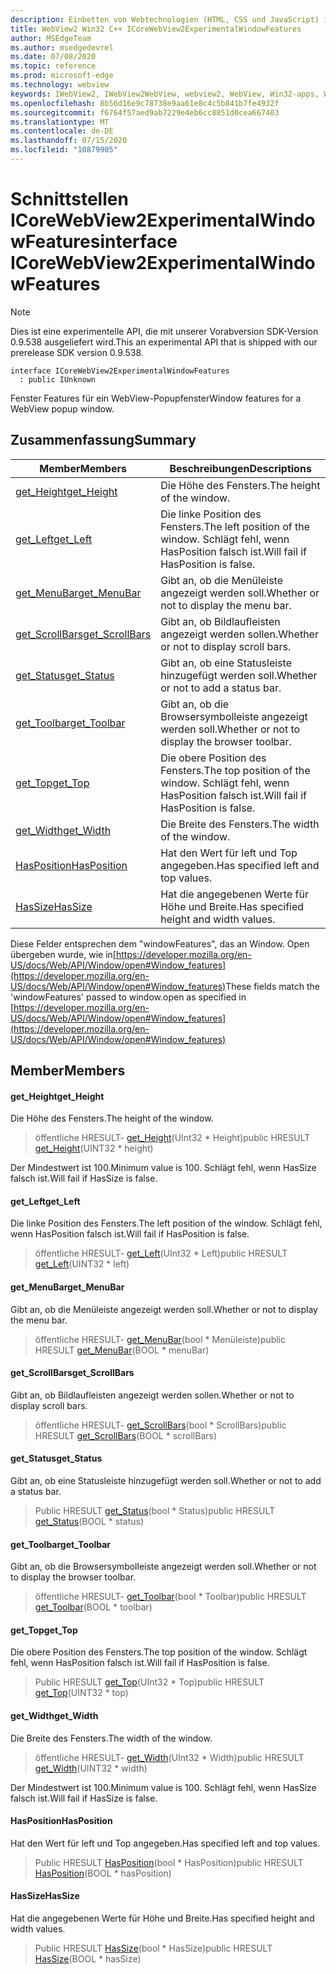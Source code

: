 ```yaml
---
description: Einbetten von Webtechnologien (HTML, CSS und JavaScript) in ihre systemeigenen Anwendungen mit dem Microsoft Edge WebView2-Steuerelement
title: WebView2 Win32 C++ ICoreWebView2ExperimentalWindowFeatures
author: MSEdgeTeam
ms.author: msedgedevrel
ms.date: 07/08/2020
ms.topic: reference
ms.prod: microsoft-edge
ms.technology: webview
keywords: IWebView2, IWebView2WebView, webview2, WebView, Win32-apps, Win32, Edge, ICoreWebView2, ICoreWebView2Controller, Browser-Steuerelement, Edge-HTML, ICoreWebView2ExperimentalWindowFeatures
ms.openlocfilehash: 8b56d16e9c78738e9aa61e8c4c5b841b7fe4932f
ms.sourcegitcommit: f6764f57aed9ab7229e4eb6cc8851d0cea667403
ms.translationtype: MT
ms.contentlocale: de-DE
ms.lasthandoff: 07/15/2020
ms.locfileid: "10879905"
---
```

# <span data-ttu-id="9de51-104">Schnittstellen ICoreWebView2ExperimentalWindowFeatures</span><span class="sxs-lookup"><span data-stu-id="9de51-104">interface ICoreWebView2ExperimentalWindowFeatures</span></span> 

> [!NOTE]
> <span data-ttu-id="9de51-105">Dies ist eine experimentelle API, die mit unserer Vorabversion SDK-Version 0.9.538 ausgeliefert wird.</span><span class="sxs-lookup"><span data-stu-id="9de51-105">This an experimental API that is shipped with our prerelease SDK version 0.9.538.</span></span>

```
interface ICoreWebView2ExperimentalWindowFeatures
  : public IUnknown
```

<span data-ttu-id="9de51-106">Fenster Features für ein WebView-Popupfenster</span><span class="sxs-lookup"><span data-stu-id="9de51-106">Window features for a WebView popup window.</span></span>

## <span data-ttu-id="9de51-107">Zusammenfassung</span><span class="sxs-lookup"><span data-stu-id="9de51-107">Summary</span></span>

 <span data-ttu-id="9de51-108">Member</span><span class="sxs-lookup"><span data-stu-id="9de51-108">Members</span></span>                        | <span data-ttu-id="9de51-109">Beschreibungen</span><span class="sxs-lookup"><span data-stu-id="9de51-109">Descriptions</span></span>
--------------------------------|---------------------------------------------
[<span data-ttu-id="9de51-110">get_Height</span><span class="sxs-lookup"><span data-stu-id="9de51-110">get_Height</span></span>](#get_height) | <span data-ttu-id="9de51-111">Die Höhe des Fensters.</span><span class="sxs-lookup"><span data-stu-id="9de51-111">The height of the window.</span></span>
[<span data-ttu-id="9de51-112">get_Left</span><span class="sxs-lookup"><span data-stu-id="9de51-112">get_Left</span></span>](#get_left) | <span data-ttu-id="9de51-113">Die linke Position des Fensters.</span><span class="sxs-lookup"><span data-stu-id="9de51-113">The left position of the window.</span></span> <span data-ttu-id="9de51-114">Schlägt fehl, wenn HasPosition falsch ist.</span><span class="sxs-lookup"><span data-stu-id="9de51-114">Will fail if HasPosition is false.</span></span>
[<span data-ttu-id="9de51-115">get_MenuBar</span><span class="sxs-lookup"><span data-stu-id="9de51-115">get_MenuBar</span></span>](#get_menubar) | <span data-ttu-id="9de51-116">Gibt an, ob die Menüleiste angezeigt werden soll.</span><span class="sxs-lookup"><span data-stu-id="9de51-116">Whether or not to display the menu bar.</span></span>
[<span data-ttu-id="9de51-117">get_ScrollBars</span><span class="sxs-lookup"><span data-stu-id="9de51-117">get_ScrollBars</span></span>](#get_scrollbars) | <span data-ttu-id="9de51-118">Gibt an, ob Bildlaufleisten angezeigt werden sollen.</span><span class="sxs-lookup"><span data-stu-id="9de51-118">Whether or not to display scroll bars.</span></span>
[<span data-ttu-id="9de51-119">get_Status</span><span class="sxs-lookup"><span data-stu-id="9de51-119">get_Status</span></span>](#get_status) | <span data-ttu-id="9de51-120">Gibt an, ob eine Statusleiste hinzugefügt werden soll.</span><span class="sxs-lookup"><span data-stu-id="9de51-120">Whether or not to add a status bar.</span></span>
[<span data-ttu-id="9de51-121">get_Toolbar</span><span class="sxs-lookup"><span data-stu-id="9de51-121">get_Toolbar</span></span>](#get_toolbar) | <span data-ttu-id="9de51-122">Gibt an, ob die Browsersymbolleiste angezeigt werden soll.</span><span class="sxs-lookup"><span data-stu-id="9de51-122">Whether or not to display the browser toolbar.</span></span>
[<span data-ttu-id="9de51-123">get_Top</span><span class="sxs-lookup"><span data-stu-id="9de51-123">get_Top</span></span>](#get_top) | <span data-ttu-id="9de51-124">Die obere Position des Fensters.</span><span class="sxs-lookup"><span data-stu-id="9de51-124">The top position of the window.</span></span> <span data-ttu-id="9de51-125">Schlägt fehl, wenn HasPosition falsch ist.</span><span class="sxs-lookup"><span data-stu-id="9de51-125">Will fail if HasPosition is false.</span></span>
[<span data-ttu-id="9de51-126">get_Width</span><span class="sxs-lookup"><span data-stu-id="9de51-126">get_Width</span></span>](#get_width) | <span data-ttu-id="9de51-127">Die Breite des Fensters.</span><span class="sxs-lookup"><span data-stu-id="9de51-127">The width of the window.</span></span>
[<span data-ttu-id="9de51-128">HasPosition</span><span class="sxs-lookup"><span data-stu-id="9de51-128">HasPosition</span></span>](#hasposition) | <span data-ttu-id="9de51-129">Hat den Wert für left und Top angegeben.</span><span class="sxs-lookup"><span data-stu-id="9de51-129">Has specified left and top values.</span></span>
[<span data-ttu-id="9de51-130">HasSize</span><span class="sxs-lookup"><span data-stu-id="9de51-130">HasSize</span></span>](#hassize) | <span data-ttu-id="9de51-131">Hat die angegebenen Werte für Höhe und Breite.</span><span class="sxs-lookup"><span data-stu-id="9de51-131">Has specified height and width values.</span></span>

<span data-ttu-id="9de51-132">Diese Felder entsprechen dem "windowFeatures", das an Window. Open übergeben wurde, wie in[https://developer.mozilla.org/en-US/docs/Web/API/Window/open#Window_features](https://developer.mozilla.org/en-US/docs/Web/API/Window/open#Window_features)</span><span class="sxs-lookup"><span data-stu-id="9de51-132">These fields match the 'windowFeatures' passed to window.open as specified in [https://developer.mozilla.org/en-US/docs/Web/API/Window/open#Window_features](https://developer.mozilla.org/en-US/docs/Web/API/Window/open#Window_features)</span></span>

## <span data-ttu-id="9de51-133">Member</span><span class="sxs-lookup"><span data-stu-id="9de51-133">Members</span></span>

#### <span data-ttu-id="9de51-134">get_Height</span><span class="sxs-lookup"><span data-stu-id="9de51-134">get_Height</span></span> 

<span data-ttu-id="9de51-135">Die Höhe des Fensters.</span><span class="sxs-lookup"><span data-stu-id="9de51-135">The height of the window.</span></span>

> <span data-ttu-id="9de51-136">öffentliche HRESULT- [get_Height](#get_height)(UInt32 \* Height)</span><span class="sxs-lookup"><span data-stu-id="9de51-136">public HRESULT [get_Height](#get_height)(UINT32 \* height)</span></span>

<span data-ttu-id="9de51-137">Der Mindestwert ist 100.</span><span class="sxs-lookup"><span data-stu-id="9de51-137">Minimum value is 100.</span></span> <span data-ttu-id="9de51-138">Schlägt fehl, wenn HasSize falsch ist.</span><span class="sxs-lookup"><span data-stu-id="9de51-138">Will fail if HasSize is false.</span></span>

#### <span data-ttu-id="9de51-139">get_Left</span><span class="sxs-lookup"><span data-stu-id="9de51-139">get_Left</span></span> 

<span data-ttu-id="9de51-140">Die linke Position des Fensters.</span><span class="sxs-lookup"><span data-stu-id="9de51-140">The left position of the window.</span></span> <span data-ttu-id="9de51-141">Schlägt fehl, wenn HasPosition falsch ist.</span><span class="sxs-lookup"><span data-stu-id="9de51-141">Will fail if HasPosition is false.</span></span>

> <span data-ttu-id="9de51-142">öffentliche HRESULT- [get_Left](#get_left)(UInt32 \* Left)</span><span class="sxs-lookup"><span data-stu-id="9de51-142">public HRESULT [get_Left](#get_left)(UINT32 \* left)</span></span>

#### <span data-ttu-id="9de51-143">get_MenuBar</span><span class="sxs-lookup"><span data-stu-id="9de51-143">get_MenuBar</span></span> 

<span data-ttu-id="9de51-144">Gibt an, ob die Menüleiste angezeigt werden soll.</span><span class="sxs-lookup"><span data-stu-id="9de51-144">Whether or not to display the menu bar.</span></span>

> <span data-ttu-id="9de51-145">öffentliche HRESULT- [get_MenuBar](#get_menubar)(bool \* Menüleiste)</span><span class="sxs-lookup"><span data-stu-id="9de51-145">public HRESULT [get_MenuBar](#get_menubar)(BOOL \* menuBar)</span></span>

#### <span data-ttu-id="9de51-146">get_ScrollBars</span><span class="sxs-lookup"><span data-stu-id="9de51-146">get_ScrollBars</span></span> 

<span data-ttu-id="9de51-147">Gibt an, ob Bildlaufleisten angezeigt werden sollen.</span><span class="sxs-lookup"><span data-stu-id="9de51-147">Whether or not to display scroll bars.</span></span>

> <span data-ttu-id="9de51-148">öffentliche HRESULT- [get_ScrollBars](#get_scrollbars)(bool \* ScrollBars)</span><span class="sxs-lookup"><span data-stu-id="9de51-148">public HRESULT [get_ScrollBars](#get_scrollbars)(BOOL \* scrollBars)</span></span>

#### <span data-ttu-id="9de51-149">get_Status</span><span class="sxs-lookup"><span data-stu-id="9de51-149">get_Status</span></span> 

<span data-ttu-id="9de51-150">Gibt an, ob eine Statusleiste hinzugefügt werden soll.</span><span class="sxs-lookup"><span data-stu-id="9de51-150">Whether or not to add a status bar.</span></span>

> <span data-ttu-id="9de51-151">Public HRESULT [get_Status](#get_status)(bool \* Status)</span><span class="sxs-lookup"><span data-stu-id="9de51-151">public HRESULT [get_Status](#get_status)(BOOL \* status)</span></span>

#### <span data-ttu-id="9de51-152">get_Toolbar</span><span class="sxs-lookup"><span data-stu-id="9de51-152">get_Toolbar</span></span> 

<span data-ttu-id="9de51-153">Gibt an, ob die Browsersymbolleiste angezeigt werden soll.</span><span class="sxs-lookup"><span data-stu-id="9de51-153">Whether or not to display the browser toolbar.</span></span>

> <span data-ttu-id="9de51-154">öffentliche HRESULT- [get_Toolbar](#get_toolbar)(bool \* Toolbar)</span><span class="sxs-lookup"><span data-stu-id="9de51-154">public HRESULT [get_Toolbar](#get_toolbar)(BOOL \* toolbar)</span></span>

#### <span data-ttu-id="9de51-155">get_Top</span><span class="sxs-lookup"><span data-stu-id="9de51-155">get_Top</span></span> 

<span data-ttu-id="9de51-156">Die obere Position des Fensters.</span><span class="sxs-lookup"><span data-stu-id="9de51-156">The top position of the window.</span></span> <span data-ttu-id="9de51-157">Schlägt fehl, wenn HasPosition falsch ist.</span><span class="sxs-lookup"><span data-stu-id="9de51-157">Will fail if HasPosition is false.</span></span>

> <span data-ttu-id="9de51-158">Public HRESULT [get_Top](#get_top)(UInt32 \* Top)</span><span class="sxs-lookup"><span data-stu-id="9de51-158">public HRESULT [get_Top](#get_top)(UINT32 \* top)</span></span>

#### <span data-ttu-id="9de51-159">get_Width</span><span class="sxs-lookup"><span data-stu-id="9de51-159">get_Width</span></span> 

<span data-ttu-id="9de51-160">Die Breite des Fensters.</span><span class="sxs-lookup"><span data-stu-id="9de51-160">The width of the window.</span></span>

> <span data-ttu-id="9de51-161">öffentliche HRESULT- [get_Width](#get_width)(UInt32 \* Width)</span><span class="sxs-lookup"><span data-stu-id="9de51-161">public HRESULT [get_Width](#get_width)(UINT32 \* width)</span></span>

<span data-ttu-id="9de51-162">Der Mindestwert ist 100.</span><span class="sxs-lookup"><span data-stu-id="9de51-162">Minimum value is 100.</span></span> <span data-ttu-id="9de51-163">Schlägt fehl, wenn HasSize falsch ist.</span><span class="sxs-lookup"><span data-stu-id="9de51-163">Will fail if HasSize is false.</span></span>

#### <span data-ttu-id="9de51-164">HasPosition</span><span class="sxs-lookup"><span data-stu-id="9de51-164">HasPosition</span></span> 

<span data-ttu-id="9de51-165">Hat den Wert für left und Top angegeben.</span><span class="sxs-lookup"><span data-stu-id="9de51-165">Has specified left and top values.</span></span>

> <span data-ttu-id="9de51-166">Public HRESULT [HasPosition](#hasposition)(bool \* HasPosition)</span><span class="sxs-lookup"><span data-stu-id="9de51-166">public HRESULT [HasPosition](#hasposition)(BOOL \* hasPosition)</span></span>

#### <span data-ttu-id="9de51-167">HasSize</span><span class="sxs-lookup"><span data-stu-id="9de51-167">HasSize</span></span> 

<span data-ttu-id="9de51-168">Hat die angegebenen Werte für Höhe und Breite.</span><span class="sxs-lookup"><span data-stu-id="9de51-168">Has specified height and width values.</span></span>

> <span data-ttu-id="9de51-169">Public HRESULT [HasSize](#hassize)(bool \* HasSize)</span><span class="sxs-lookup"><span data-stu-id="9de51-169">public HRESULT [HasSize](#hassize)(BOOL \* hasSize)</span></span>

